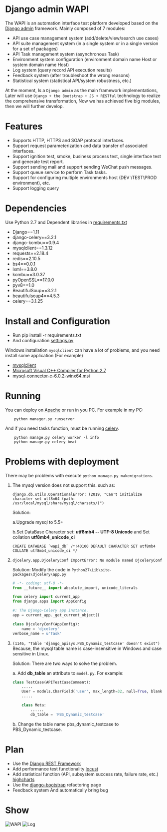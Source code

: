 # Django admin WAPI
The WAPI is an automation interface test platform
developed based on the [Django admin](https://docs.djangoproject.com/en/2.0/ref/contrib/admin/) framework.
Mainly composed of 7 modules:

- API use case management system (add/delete/view/search use cases)
- API suite management system (in a single system or in a single version for a set of packages)
- API Task management system (asynchronous Task)
- Environment system configuration (environment domain name Host or system domain name Host)
- Log system (query record API execution results)
- Feedback system (after troubleshoot the wrong reasons)
- Statistical system (statistical API/system robustness, etc.)

At the moment, Is a ` Django admin ` as the main framework implementations,
Later will use ` Django + the Bootstrap + JS + RESTful ` technology to realize the comprehensive transformation,
Now we has achieved five big modules, then we will further develop.

# Features
* Supports HTTP, HTTPS and SOAP protocol interfaces.
* Support request parameterization and data transfer of associated interfaces.
* Support ignition test, smoke, business process test, single interface test and generate test report.
* Support sending mail and support sending WeChat push messages.
* Support queue service to perform Task tasks.
* Support for configuring multiple environments host (DEV \TEST\PROD environment), etc.
* Support logging query

# Dependencies
Use Python 2.7 and
Dependent libraries in [requirements.txt](https://github.com/wangxinglong007/WAPI/blob/master/requirements.txt)
* Django==1.11
* django-celery==3.2.1
* django-kombu==0.9.4
* mysqlclient==1.3.12
* requests==2.18.4
* redis==2.10.5
* bs4==0.0.1
* lxml==3.8.0
* kombu==3.0.37
* pyOpenSSL==17.0.0
* pyv8==1.0
* BeautifulSoup==3.2.1
* beautifulsoup4==4.5.3
* celery==3.1.25


# Install and Configuration
* Run pip install -r requirements.txt
* And configuration [settings.py](https://github.com/wangxinglong007/WAPI/blob/master/ApiCaseSystem/settings.py)


Windows installation `mysqlclient` can have a lot of problems, and you need
install some application (For example)

* [mysqlclient](https://www.lfd.uci.edu/~gohlke/pythonlibs/#mysqlclient)
* [Microsoft Visual C++ Compiler for Python 2.7](https://www.microsoft.com/en-us/download/details.aspx?id=44266)
* [mysql-connector-c-6.0.2-winx64.msi](https://dev.mysql.com/downloads/connector/c/6.0.html)

# Running
You can deploy on [Apache](https://docs.djangoproject.com/en/1.11/howto/deployment/wsgi/modwsgi/) or run in you PC.
For example in my PC:

        python manager.py runserver
And if you need tasks function, must be running [celery](http://docs.celeryproject.org/en/3.1/django/index.html).

        python manage.py celery worker -l info
        python manage.py celery beat

# Problems with deployment
There may be problems with execute `python manage.py makemigrations`.
1.  The mysql version does not support this. such as:

    ```django.db.utils.OperationalError: (2019, "Can't initialize character set utf8m64 (path: /usr/local/mysql/share/mysql/charsets/)")```

    Solution:

    a.Upgrade mysql to 5.5+

    b.Set DataBase Character set:  **utf8mb4 -- UTF-8 Unicode** and Set collation **utf8mb4_unicode_ci**
       ```mysql
       CREATE DATABASE `wapi_db` /*!40100 DEFAULT CHARACTER SET utf8mb4 COLLATE utf8mb4_unicode_ci */
       ```

2.  `djcelery.app.DjceleryConf ImportError: No module named DjceleryConf`

    Solution: Modify the code in `Python27\Lib\site-packages\djcelery\app.py`
    ```python
    # -*- coding: utf-8 -*-
    from __future__ import absolute_import, unicode_literals

    from celery import current_app
    from django.apps import AppConfig

    #: The Django-Celery app instance.
    app = current_app._get_current_object()

    class DjceleryConf(AppConfig):
        name = 'djcelery'
    verbose_name = u'Task'
    ```

3.  `(1146, "Table 'django_apisys.PBS_Dynamic_testcase' doesn't exist")` Because, the mysql table name is case-insensitive in Windows and case sensitive in Linux.

    Solution: There are two ways to solve the problem.

    a. Add **db_table** an attribute to `model.py`. For example:
    ```python
    class TestCase(APITestCaseComment):
        .....
        User = models.CharField('user', max_length=32, null=True, blank=True)
        .....

        class Meta:
            ......
            db_table = 'PBS_Dynamic_testcase'
    ```

    b. Change the table name pbs_dynamic_testcase to PBS_Dynamic_testcase.

# Plan
* Use the [Django REST Framework](http://www.django-rest-framework.org/)
* Add performance test functionality [locust](https://docs.locust.io/en/latest/)
* Add statistical function (API, subsystem success rate, failure rate, etc.)  [highcharts](https://www.hcharts.cn/demo/highcharts)
* Use the [django-bootstrap](https://github.com/zostera/django-bootstrap4) refactoring page
* Feedback system And automatically bring bug

# Show
![WAPI](https://github.com/wangxinglong007/WAPI/blob/master/PBS_Dynamic/media/introduce_img/wapi.gif)
![Log](https://github.com/wangxinglong007/WAPI/blob/master/PBS_Dynamic/media/introduce_img/log.gif)
